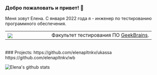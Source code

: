 ### Добро пожаловать и привет! :cherry_blossom:
Меня зовут Елена. С января 2022 года я - инженер по тестированию программного обеспечения.</br>

<table width="100%" border='0'>
   <tr> 
     <tr><td width="30%" valign="bottom"><img src="https://seeklogo.com/images/G/geekbrains-logo-1A602AF0F3-seeklogo.com.png"></td><td valign="middle">Факультет тестирования ПО <a target="_blank" href="https://gb.ru">GeekBrains</a>.</td></tr>
   </tr>
  </table>
  </br>
### Projects: 
https://github.com/elenapltnkv/ukassa
https://github.com/elenapltnkv/wb

<!--
**elenapltnkv/elenapltnkv** is a ✨ _special_ ✨ repository because its `README.md` (this file) appears on your GitHub profile.

Here are some ideas to get you started:

- 🔭 I’m currently working on ...
- 🌱 I’m currently learning ...
- 👯 I’m looking to collaborate on ...
- 🤔 I’m looking for help with ...
- 💬 Ask me about ...
- 📫 How to reach me: ...
- 😄 Pronouns: ...
- ⚡ Fun fact: ...
-->
![Elena's github stats](https://github-readme-stats.vercel.app/api?username=elenapltnkv&show_icons=true&theme=radical)

